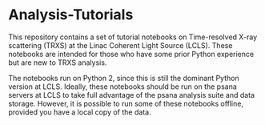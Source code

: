 # Analysis-Tutorials

This repository contains a set of tutorial notebooks on Time-resolved X-ray scattering (TRXS) at the Linac Coherent Light Source (LCLS). These notebooks are intended for those who have some prior Python experience but are new to TRXS analysis. 

The notebooks run on Python 2, since this is still the dominant Python version at LCLS. Ideally, these notebooks should be run on the psana servers at LCLS to take full advantage of the psana analysis suite and data storage. However, it is possible to run some of these notebooks offline, provided you have a local copy of the data. 
